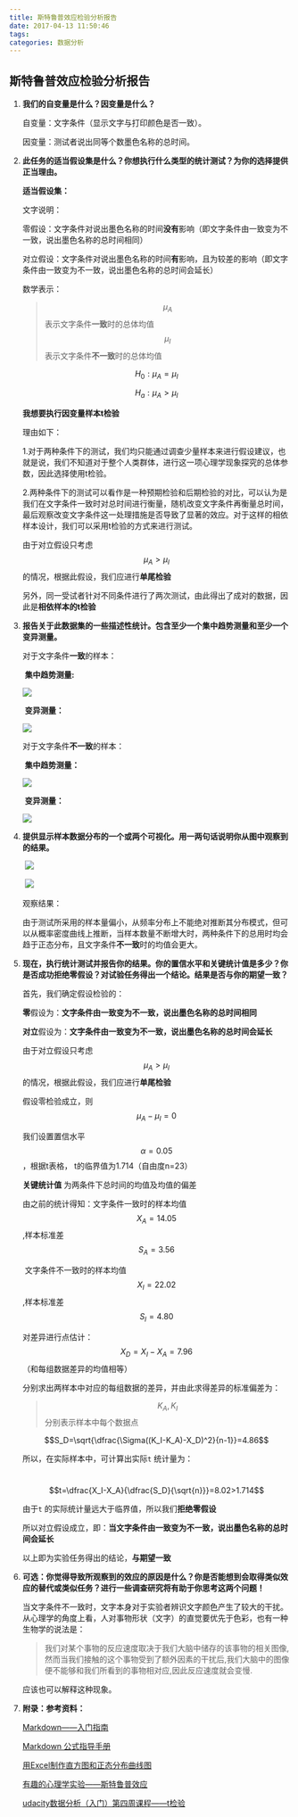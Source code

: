 ```yaml
---
title: 斯特鲁普效应检验分析报告
date: 2017-04-13 11:50:46
tags:
categories: 数据分析
---
```


## 斯特鲁普效应检验分析报告

1. **我们的自变量是什么？因变量是什么？**

   自变量：文字条件（显示文字与打印颜色是否一致）。

   因变量：测试者说出同等个数墨色名称的总时间。

2. **此任务的适当假设集是什么？你想执行什么类型的统计测试？为你的选择提供正当理由。**

   **适当假设集：**

   文字说明：

   零假设：文字条件对说出墨色名称的时间**没有**影响（即文字条件由一致变为不一致，说出墨色名称的总时间相同）

   对立假设：文字条件对说出墨色名称的时间**有**影响，且为较差的影响（即文字条件由一致变为不一致，说出墨色名称的总时间会延长）

   数学表示：

   > $$\mu_A$$表示文字条件**一致**时的总体均值	$$\mu_I$$表示文字条件**不一致**时的总体均值

   $$H_0:\mu_A=\mu_I$$

   $$H_a:\mu_A>\mu_I$$

   **我想要执行因变量样本t检验**

   理由如下：

   1.对于两种条件下的测试，我们均只能通过调查少量样本来进行假设建议，也就是说，我们不知道对于整个人类群体，进行这一项心理学现象探究的总体参数，因此选择使用t检验。

   2.两种条件下的测试可以看作是一种预期检验和后期检验的对比，可以认为是我们在文字条件一致时对总时间进行衡量，随机改变文字条件再衡量总时间，最后观察改变文字条件这一处理措施是否导致了显著的效应。对于这样的相依样本设计，我们可以采用t检验的方式来进行测试。

   由于对立假设只考虑$$\mu_A>\mu_I$$的情况，根据此假设，我们应进行**单尾检验**

   另外，同一受试者针对不同条件进行了两次测试，由此得出了成对的数据，因此是**相依样本的t检验**

3. **报告关于此数据集的一些描述性统计。包含至少一个集中趋势测量和至少一个变异测量。**

   对于文字条件**一致**的样本：

   ​	**集中趋势测量:**

   ![](斯特鲁普效应检验分析报告\1.png)

   ​	**变异测量：**

   ![](斯特鲁普效应检验分析报告\2.png)

   对于文字条件**不一致**的样本：

   ​	**集中趋势测量：**

   ![](斯特鲁普效应检验分析报告\3.png)

   ​	**变异测量：**

   ![](斯特鲁普效应检验分析报告\4.png)

4. **提供显示样本数据分布的一个或两个可视化。用一两句话说明你从图中观察到的结果。**

   ​	![](斯特鲁普效应检验分析报告\图片5.png)

   ​	![](斯特鲁普效应检验分析报告\图片6.png)

   观察结果：

   ​	由于测试所采用的样本量偏小，从频率分布上不能绝对推断其分布模式，但可以从概率密度曲线上推断，当样本数量不断增大时，两种条件下的总用时均会趋于正态分布，且文字条件**不一致**时的均值会更大。

5. **现在，执行统计测试并报告你的结果。你的置信水平和关键统计值是多少？你是否成功拒绝零假设？对试验任务得出一个结论。结果是否与你的期望一致？**

   首先，我们确定假设检验的：

   **零**假设为：**文字条件由一致变为不一致，说出墨色名称的总时间相同**

   **对立**假设为：**文字条件由一致变为不一致，说出墨色名称的总时间会延长**

   由于对立假设只考虑$$\mu_A>\mu_I$$的情况，根据此假设，我们应进行**单尾检验**

   假设零检验成立，则$$\mu_A-\mu_I=0$$

   我们设置置信水平$$\alpha=0.05$$ ，根据t表格， t的临界值为1.714（自由度n=23）

   **关键统计值** 为两条件下总时间的均值及均值的偏差

   由之前的统计得知：文字条件一致时的样本均值$$X_A=14.05$$,样本标准差$$S_A=3.56$$

   ​				  文字条件不一致时的样本均值$$X_I=22.02$$,样本标准差$$S_I=4.80$$

   对差异进行点估计：$$X_D=X_I-X_A=7.96$$ （和每组数据差异的均值相等）

   分别求出两样本中对应的每组数据的差异，并由此求得差异的标准偏差为：

   > $$K_A,K_I$$ 分别表示样本中每个数据点

   $$S_D=\sqrt{\dfrac{\Sigma((K_I-K_A)-X_D)^2}{n-1}}=4.86$$

   所以，在实际样本中，可计算出实际`t` 统计量为：

   ​										$$t=\dfrac{X_I-X_A}{\dfrac{S_D}{\sqrt{n}}}=8.02>1.714$$

   由于`t` 的实际统计量远大于临界值，所以我们**拒绝零假设**

   所以对立假设成立，即：**当文字条件由一致变为不一致，说出墨色名称的总时间会延长**

   以上即为实验任务得出的结论，**与期望一致**

6. **可选：你觉得导致所观察到的效应的原因是什么？你是否能想到会取得类似效应的替代或类似任务？进行一些调查研究将有助于你思考这两个问题！**

   当文字条件不一致时，文字本身对于实验者辨识文字颜色产生了较大的干扰。从心理学的角度上看，人对事物形状（文字）的直觉要优先于色彩，也有一种生物学的说法是：

   > 我们对某个事物的反应速度取决于我们大脑中储存的该事物的相关图像,然而当我们接触的这个事物受到了额外因素的干扰后,我们大脑中的图像便不能够和我们所看到的事物相对应,因此反应速度就会变慢.

   应该也可以解释这种现象。

7. **附录：参考资料：**

   [Markdown——入门指南](http://www.jianshu.com/p/1e402922ee32/)

   [Markdown 公式指导手册](http://www.tuicool.com/articles/mEzqeaM)

   [用Excel制作直方图和正态分布曲线图](http://jingyan.baidu.com/article/f3ad7d0fffa41509c2345b6e.html)

   [有趣的心理学实验——斯特鲁普效应](http://www.v4.cc/News-1258961.html)

   [udacity数据分析（入门）第四周课程——t检验](https://classroom.udacity.com/nanodegrees/nd002-cn-basic/parts/fc807c93-f9ac-4063-aece-a40826b57b16/modules/fe498898-33ba-48a5-ad13-1651c31fe3b3/lessons/4578095863/concepts/1470192590923)